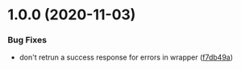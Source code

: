 # 1.0.0 (2020-11-03)


### Bug Fixes

* don't retrun a success response for errors in wrapper ([f7db49a](https://github.com/icarus-sullivan/teleology-lambda-api/commit/f7db49a9c2f19eb174c4b3be66553f566f393302))



